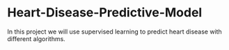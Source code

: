 # Heart-Disease-Predictive-Model
In this project we will use supervised learning to predict heart disease with different algorithms.
